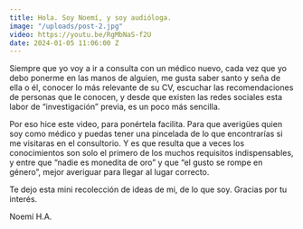 ```yaml
---
title: Hola. Soy Noemí, y soy audióloga.
image: "/uploads/post-2.jpg"
video: https://youtu.be/RgMbNaS-f2U
date: 2024-01-05 11:06:00 Z
---
```


Siempre que yo voy a ir a consulta con un médico nuevo, cada vez que yo debo ponerme en las manos de alguien,  me gusta saber santo y seña de ella o él, conocer lo más relevante  de su CV,  escuchar las recomendaciones de personas que le conocen, y desde que existen las redes sociales esta labor de “investigación” previa, es un poco más sencilla.

Por eso hice este video, para ponértela facilita. Para que averigües quien soy como médico y puedas tener una pincelada de lo que encontrarías si me visitaras en el consultorio. Y es que resulta que a veces los conocimientos son solo el primero de los muchos requisitos indispensables, y entre que “nadie es monedita de oro” y que “el gusto se rompe en género”, mejor averiguar para llegar al lugar correcto.

Te dejo esta mini recolección de ideas de mi, de lo que soy.
Gracias por tu interés.

Noemí H.A.

<br>
